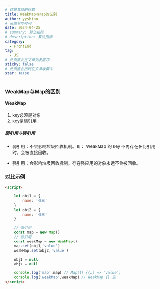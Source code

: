 ```yaml
---
# 这是文章的标题
title: WeakMap与Map的区别
author: yyshino
# 设置写作时间
date: 2024-04-25
# summary: 算法指标
# description: 算法指标
category:
  - FrontEnd
tag:
  - JS
# 此页面会在文章列表置顶
sticky: false
# 此页面会出现在文章收藏中
star: false
---
```




### WeakMap与Map的区别



#### WeakMap

1. key必须是对象
2. key是弱引用



##### 弱引用与强引用

- 弱引用：不会影响垃圾回收机制。即： WeakMap 的 key 不再存在任何引用时，会被直接回收。

- 强引用：会影响垃圾回收机制。存在强应用的对象永远不会被回收。



### 对比示例

```html
<script>

    let obj1 = {
        name: '张三'
    }
    let obj2 = {
        name: '张三'
    }

    // 强引用
    const map = new Map()
    // 弱引用
    const weakMap = new WeakMap()
    map.set(obj1,'value')
    weakMap.set(obj2,'value')

    obj1 = null
    obj2 = null

    console.log('map',map) // Map(1) {{…} => 'value'}
    console.log('weakMap',weakMap) // WeakMap {} 空
</script>
```





